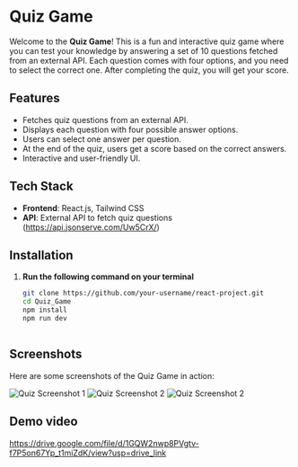# Quiz Game

Welcome to the **Quiz Game**! This is a fun and interactive quiz game where you can test your knowledge by answering a set of 10 questions fetched from an external API. Each question comes with four options, and you need to select the correct one. After completing the quiz, you will get your score.

## Features

- Fetches quiz questions from an external API.
- Displays each question with four possible answer options.
- Users can select one answer per question.
- At the end of the quiz, users get a score based on the correct answers.
- Interactive and user-friendly UI.

## Tech Stack

- **Frontend**: React.js, Tailwind CSS
- **API**: External API to fetch quiz questions (https://api.jsonserve.com/Uw5CrX/)


## Installation

1. **Run the following command on your terminal**

   ```bash
   git clone https://github.com/your-username/react-project.git
   cd Quiz_Game
   npm install
   npm run dev



## Screenshots

Here are some screenshots of the Quiz Game in action:

![Quiz Screenshot 1](https://github.com/5umit1711/Quiz_Game/blob/fc1876ed6467769ab6f0a6f8182468ed280c0db9/Quiz_Game1.png)
![Quiz Screenshot 2](https://github.com/5umit1711/Quiz_Game/blob/fc1876ed6467769ab6f0a6f8182468ed280c0db9/Quiz_Game2.png)
![Quiz Screenshot 2](https://github.com/5umit1711/Quiz_Game/blob/fc1876ed6467769ab6f0a6f8182468ed280c0db9/Quiz_Game3.png)

## Demo video

https://drive.google.com/file/d/1GQW2nwp8PVgtv-f7P5on67Yp_t1miZdK/view?usp=drive_link


